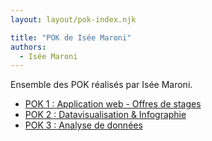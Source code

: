 ```yaml
---
layout: layout/pok-index.njk

title: "POK de Isée Maroni"
authors:
  - Isée Maroni
---
```


Ensemble des POK réalisés par Isée Maroni.

- [POK 1 : Application web - Offres de stages](./temps-1)
- [POK 2 : Datavisualisation & Infographie](./temps-2)
- [POK 3 : Analyse de données](./temps-3)
